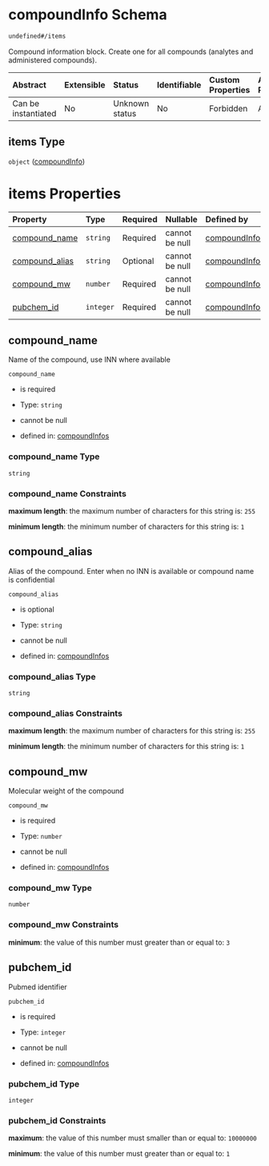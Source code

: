 # compoundInfo Schema

```txt
undefined#/items
```

Compound information block. Create one for all compounds (analytes and administered compounds).

| Abstract            | Extensible | Status         | Identifiable | Custom Properties | Additional Properties | Access Restrictions | Defined In                                                                              |
| :------------------ | :--------- | :------------- | :----------- | :---------------- | :-------------------- | :------------------ | :-------------------------------------------------------------------------------------- |
| Can be instantiated | No         | Unknown status | No           | Forbidden         | Allowed               | none                | [compound\_info.schema.json\*](../out/compound_info.schema.json "open original schema") |

## items Type

`object` ([compoundInfo](compound_info-compoundinfo.md))

# items Properties

| Property                           | Type      | Required | Nullable       | Defined by                                                                                                            |
| :--------------------------------- | :-------- | :------- | :------------- | :-------------------------------------------------------------------------------------------------------------------- |
| [compound\_name](#compound_name)   | `string`  | Required | cannot be null | [compoundInfos](compound_info-compoundinfo-properties-compound_name.md "undefined#/items/properties/compound_name")   |
| [compound\_alias](#compound_alias) | `string`  | Optional | cannot be null | [compoundInfos](compound_info-compoundinfo-properties-compound_alias.md "undefined#/items/properties/compound_alias") |
| [compound\_mw](#compound_mw)       | `number`  | Required | cannot be null | [compoundInfos](compound_info-compoundinfo-properties-compound_mw.md "undefined#/items/properties/compound_mw")       |
| [pubchem\_id](#pubchem_id)         | `integer` | Required | cannot be null | [compoundInfos](compound_info-compoundinfo-properties-pubchem_id.md "undefined#/items/properties/pubchem_id")         |

## compound\_name

Name of the compound, use INN where available

`compound_name`

*   is required

*   Type: `string`

*   cannot be null

*   defined in: [compoundInfos](compound_info-compoundinfo-properties-compound_name.md "undefined#/items/properties/compound_name")

### compound\_name Type

`string`

### compound\_name Constraints

**maximum length**: the maximum number of characters for this string is: `255`

**minimum length**: the minimum number of characters for this string is: `1`

## compound\_alias

Alias of the compound. Enter when no INN is available or compound name is confidential

`compound_alias`

*   is optional

*   Type: `string`

*   cannot be null

*   defined in: [compoundInfos](compound_info-compoundinfo-properties-compound_alias.md "undefined#/items/properties/compound_alias")

### compound\_alias Type

`string`

### compound\_alias Constraints

**maximum length**: the maximum number of characters for this string is: `255`

**minimum length**: the minimum number of characters for this string is: `1`

## compound\_mw

Molecular weight of the compound

`compound_mw`

*   is required

*   Type: `number`

*   cannot be null

*   defined in: [compoundInfos](compound_info-compoundinfo-properties-compound_mw.md "undefined#/items/properties/compound_mw")

### compound\_mw Type

`number`

### compound\_mw Constraints

**minimum**: the value of this number must greater than or equal to: `3`

## pubchem\_id

Pubmed identifier

`pubchem_id`

*   is required

*   Type: `integer`

*   cannot be null

*   defined in: [compoundInfos](compound_info-compoundinfo-properties-pubchem_id.md "undefined#/items/properties/pubchem_id")

### pubchem\_id Type

`integer`

### pubchem\_id Constraints

**maximum**: the value of this number must smaller than or equal to: `10000000`

**minimum**: the value of this number must greater than or equal to: `1`
